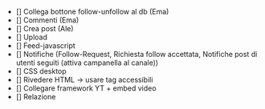 - [] Collega bottone follow-unfollow al db (Ema)
- [] Commenti (Ema)
- [] Crea post (Ale)
- [] Upload
- [] Feed-javascript
- [] Notifiche (Follow-Request, Richiesta follow accettata, Notifiche post di utenti seguiti (attiva campanella al canale))
- [] CSS desktop
- [] Rivedere HTML -> usare tag accessibili
- [] Collegare framework YT + embed video
- [] Relazione